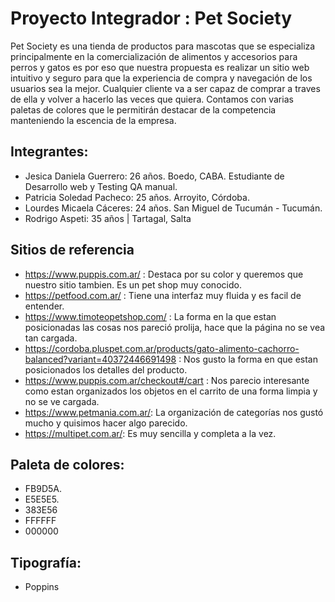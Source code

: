# Proyecto Integrador : Pet Society
Pet Society es una tienda de productos para mascotas que se especializa principalmente
en la comercialización de alimentos y accesorios para perros y gatos es por eso que nuestra propuesta es realizar
un sitio web intuitivo y seguro para que la experiencia de compra y navegación de los usuarios sea la mejor.
Cualquier cliente va a ser capaz de comprar a traves de ella y volver a hacerlo las veces que quiera.
Contamos con varias paletas de colores que le permitirán destacar de la competencia manteniendo la escencia de la empresa.

## Integrantes:
- Jesica Daniela Guerrero: 26 años. Boedo, CABA. Estudiante de Desarrollo web y Testing QA manual.
- Patricia Soledad Pacheco: 25 años. Arroyito, Córdoba.
- Lourdes Micaela Cáceres:  24 años. San Miguel de Tucumán - Tucumán.
- Rodrigo Aspeti: 35 años | Tartagal, Salta

## Sitios de referencia
- https://www.puppis.com.ar/ : Destaca por su color y queremos que nuestro sitio tambien. Es un pet shop muy conocido.
- https://petfood.com.ar/ : Tiene una interfaz muy fluida y es facil de entender.
- https://www.timoteopetshop.com/ : La forma en la que estan posicionadas las cosas nos pareció prolija, hace que la página no se vea tan cargada.
- https://cordoba.pluspet.com.ar/products/gato-alimento-cachorro-balanced?variant=40372446691498 : Nos gusto la forma en que estan posicionados los detalles del producto.
- https://www.puppis.com.ar/checkout#/cart : Nos parecio interesante como estan organizados los objetos en el carrito de una forma limpia y no se ve cargada.
- https://www.petmania.com.ar/: La organización de categorías nos gustó mucho y quisimos hacer algo parecido.
- https://multipet.com.ar/: Es muy sencilla y completa a la vez. 

## Paleta de colores:

- FB9D5A.
- E5E5E5.
- 383E56
- FFFFFF
- 000000

## Tipografía:
- Poppins
